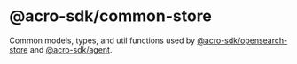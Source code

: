 # @acro-sdk/common-store

Common models, types, and util functions used by [@acro-sdk/opensearch-store](https://github.com/acro-corp/acro-opensearch-store-node) and [@acro-sdk/agent](https://github.com/acro-corp/acro-agent-node).